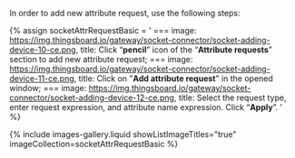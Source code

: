In order to add new attribute request, use the following steps:

{% assign socketAttrRequestBasic = '
    ===
        image: https://img.thingsboard.io/gateway/socket-connector/socket-adding-device-10-ce.png,
        title: Click “**pencil**” icon of the “**Attribute requests**” section to add new attribute request;
    ===
        image: https://img.thingsboard.io/gateway/socket-connector/socket-adding-device-11-ce.png,
        title: Click on "**Add attribute request**" in the opened window;
    ===
        image: https://img.thingsboard.io/gateway/socket-connector/socket-adding-device-12-ce.png,
        title: Select the request type, enter request expression, and attribute name expression. Click “**Apply**”.
    '
%}

{% include images-gallery.liquid showListImageTitles="true" imageCollection=socketAttrRequestBasic %}
